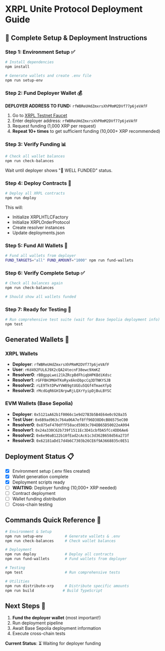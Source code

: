 # XRPL Unite Protocol Deployment Guide

## 🚀 Complete Setup & Deployment Instructions

### Step 1: Environment Setup ✅
```bash
# Install dependencies
npm install

# Generate wallets and create .env file
npm run setup-env
```

### Step 2: Fund Deployer Wallet 💰
**DEPLOYER ADDRESS TO FUND:** `rfWBReUHdZmxrsXhPRmM2DVf77p6jeVAfF`

1. Go to [XRPL Testnet Faucet](https://xrpl.org/xrp-testnet-faucet.html)
2. Enter deployer address: `rfWBReUHdZmxrsXhPRmM2DVf77p6jeVAfF`
3. Request funding (1,000 XRP per request)
4. **Repeat 10+ times** to get sufficient funding (10,000+ XRP recommended)

### Step 3: Verify Funding 📊
```bash
# Check all wallet balances
npm run check-balances
```
Wait until deployer shows "🚀 WELL FUNDED" status.

### Step 4: Deploy Contracts 📄
```bash
# Deploy all XRPL contracts
npm run deploy
```
This will:
- Initialize XRPLHTLCFactory
- Initialize XRPLOrderProtocol  
- Create resolver instances
- Update deployments.json

### Step 5: Fund All Wallets 💸
```bash
# Fund all wallets from deployer
FUND_TARGETS="all" FUND_AMOUNT="1000" npm run fund-wallets
```

### Step 6: Verify Complete Setup ✅
```bash
# Check all balances again
npm run check-balances

# Should show all wallets funded
```

### Step 7: Ready for Testing 🧪
```bash
# Run comprehensive test suite (wait for Base Sepolia deployment info)
npm test
```

## Generated Wallets 🔐

### XRPL Wallets
- **Deployer**: `rfWBReUHdZmxrsXhPRmM2DVf77p6jeVAfF`
- **User**: `rKd492FUL6J9X2cQA24tecnF38ewc9XmKZ`
- **Resolver0**: `rBBgppLwei21kZRcpBdFhiqbHPKBdiKdsc`
- **Resolver1**: `rGFFBH3M6HTKoRyx6knDbpcCq3DTNKYSJB`
- **Resolver2**: `rLE9TktDPwYVW89gtUGEu5QGf4TmaeXfpQ`
- **Resolver3**: `rMcdGqR6GH1NrpwRjLQXrYyipDjBuLBYSC`

### EVM Wallets (Base Sepolia)
- **Deployer**: `0x5121aA62b1f0066c1e9d27B3b5B4E64e0c928a35`
- **Test User**: `0x6B9ad963c764a06A7ef8ff96D38D0cB86575eC00`
- **Resolver0**: `0x875eF470dffF58acd5903c704DB65D50022eA994`
- **Resolver1**: `0x24a330C62b739f1511Ec3D41cbfDA5fCc4DD6Ae6`
- **Resolver2**: `0x6e90aB122b10fEad2cAc61c3d362B658d56a273f`
- **Resolver3**: `0x62181aDd17d4b6C7303b26CE6f9A3668835c0E51`

## Deployment Status 📋

- [x] Environment setup (.env files created)
- [x] Wallet generation complete
- [x] Deployment scripts ready
- [ ] **WAITING**: Deployer funding (10,000+ XRP needed)
- [ ] Contract deployment
- [ ] Wallet funding distribution
- [ ] Cross-chain testing

## Commands Quick Reference 📝

```bash
# Environment & Setup
npm run setup-env          # Generate wallets & .env
npm run check-balances     # Check wallet balances

# Deployment
npm run deploy             # Deploy all contracts
npm run fund-wallets       # Fund wallets from deployer

# Testing  
npm test                   # Run comprehensive tests

# Utilities
npm run distribute-xrp     # Distribute specific amounts
npm run build             # Build TypeScript
```

## Next Steps 🎯

1. **Fund the deployer wallet** (most important!)
2. Run deployment pipeline
3. Await Base Sepolia deployment information
4. Execute cross-chain tests

**Current Status**: ⏳ Waiting for deployer funding